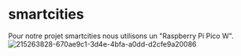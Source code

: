 # smartcities
Pour notre projet smartcities nous utilisons un "Raspberry Pi Pico W".
![215263828-670ae9c1-3d4e-4bfa-a0dd-d2cfe9a20086](https://user-images.githubusercontent.com/124840260/224541794-625b3c65-3961-4446-a9a5-8e0c820023cb.png)
 
